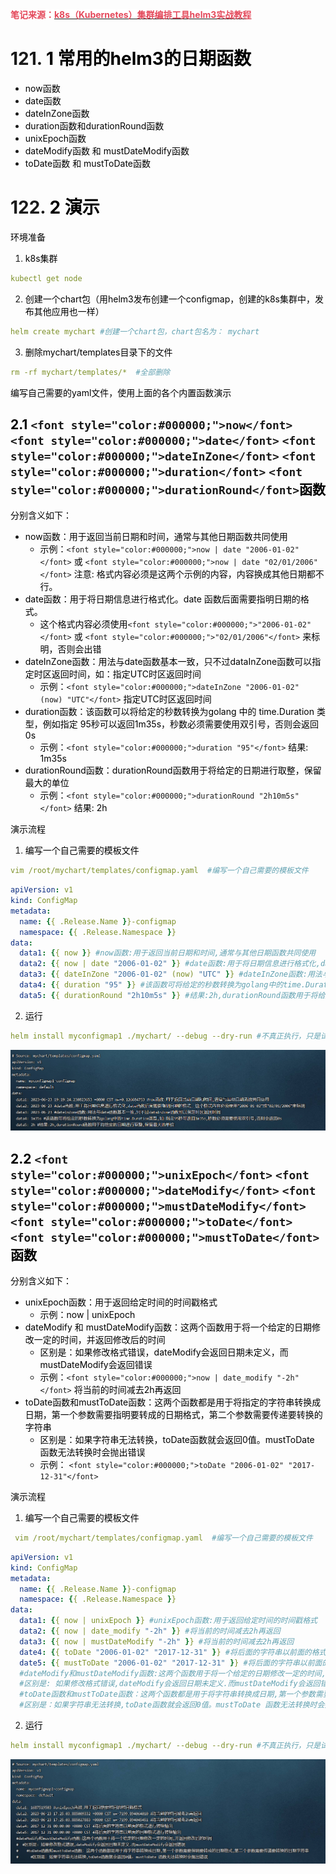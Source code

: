 **<font style="color:#E4495B;background-color:#FFFFFF;">笔记来源：</font>**[**<font style="color:#E4495B;background-color:#FFFFFF;">k8s（Kubernetes）集群编排工具helm3实战教程</font>**](https://www.bilibili.com/video/BV12D4y1Y7Z7/?spm_id_from=333.337.search-card.all.click&vd_source=e8046ccbdc793e09a75eb61fe8e84a30)

# 121. <font style="color:#000000;">1 常用的helm3的日期函数</font>
+ <font style="color:#000000;">now函数</font>
+ <font style="color:#000000;">date函数</font>
+ <font style="color:#000000;">dateInZone函数</font>
+ <font style="color:#000000;">duration函数和durationRound函数</font>
+ <font style="color:#000000;">unixEpoch函数</font>
+ <font style="color:#000000;">dateModify函数 和 mustDateModify函数</font>
+ <font style="color:#000000;">toDate函数 和 mustToDate函数</font>

<font style="color:#000000;"></font>

# 122. <font style="color:#000000;">2 演示</font>
<font style="color:#000000;">环境准备</font>

1. <font style="color:#000000;">k8s集群</font>

```yaml
kubectl get node
```

2. <font style="color:#000000;">创建一个chart包（用helm3发布创建一个configmap，创建的k8s集群中，发布其他应用也一样）</font>

```yaml
helm create mychart #创建一个chart包，chart包名为： mychart 
```

3. <font style="color:#000000;">删除mychart/templates目录下的文件</font>

```yaml
rm -rf mychart/templates/*  #全部删除
```

<font style="color:#000000;">编写自己需要的yaml文件，使用上面的各个内置函数演示</font>

## <font style="color:#000000;">2.1 </font>`<font style="color:#000000;">now</font>`<font style="color:#000000;"> </font>`<font style="color:#000000;">date</font>`<font style="color:#000000;"> </font>`<font style="color:#000000;">dateInZone</font>`<font style="color:#000000;"> </font>`<font style="color:#000000;">duration</font>`<font style="color:#000000;"> </font>`<font style="color:#000000;">durationRound</font>`<font style="color:#000000;">函数</font>
<font style="color:#000000;">分别含义如下：</font>

+ <font style="color:#000000;">now函数：用于返回当前日期和时间，通常与其他日期函数共同使用</font>
    - <font style="color:#000000;">示例：</font>`<font style="color:#000000;">now | date "2006-01-02"</font>`<font style="color:#000000;"> 或 </font>`<font style="color:#000000;">now | date "02/01/2006"</font>`<font style="color:#000000;"> 注意: 格式内容必须是这两个示例的内容，内容换成其他日期都不行。</font>
+ <font style="color:#000000;">date函数：用于将日期信息进行格式化。date 函数后面需要指明日期的格式。</font>
    - <font style="color:#000000;">这个格式内容必须使用</font>`<font style="color:#000000;">"2006-01-02"</font>`<font style="color:#000000;"> 或 </font>`<font style="color:#000000;">"02/01/2006"</font>`<font style="color:#000000;"> 来标明，否则会出错</font>
+ <font style="color:#000000;">dateInZone函数：用法与date函数基本一致，只不过dataInZone函数可以指定时区返回时间，如：指定UTC时区返回时间</font>
    - <font style="color:#000000;">示例：</font>`<font style="color:#000000;">dateInZone "2006-01-02" (now) "UTC"</font>`<font style="color:#000000;"> 指定UTC时区返回时间</font>
+ <font style="color:#000000;">duration函数：该函数可以将给定的秒数转换为golang 中的 time.Duration 类型，例如指定 95秒可以返回1m35s，秒数必须需要使用双引号，否则会返回 0s</font>
    - <font style="color:#000000;">示例：</font>`<font style="color:#000000;">duration "95"</font>`<font style="color:#000000;"> 结果: 1m35s</font>
+ <font style="color:#000000;">durationRound函数：durationRound函数用于将给定的日期进行取整，保留最大的单位</font>
    - <font style="color:#000000;">示例：</font>`<font style="color:#000000;">durationRound "2h10m5s"</font>`<font style="color:#000000;"> 结果: 2h </font>

<font style="color:#000000;">演示流程</font>

1. <font style="color:#000000;">编写一个自己需要的模板文件</font>

```yaml
vim /root/mychart/templates/configmap.yaml  #编写一个自己需要的模板文件
```

```yaml
apiVersion: v1
kind: ConfigMap
metadata:
  name: {{ .Release.Name }}-configmap
  namespace: {{ .Release.Namespace }}
data:
  data1: {{ now }} #now函数:用于返回当前日期和时间,通常与其他日期函数共同使用
  data2: {{ now | date "2006-01-02" }} #date函数:用于将日期信息进行格式化,date函数后面需要指明日期的格式，这个格式内容必须使用"2006-01-02"或"02/01/2006"来标明
  data3: {{ dateInZone "2006-01-02" (now) "UTC" }} #dateInZone函数:用法与date函数基本一致,只不过dataInZone函数可以指定时区返回时间
  data4: {{ duration "95" }} #该函数可将给定的秒数转换为golang中的time.Duration类型,如:指定95秒可返回1m35s,秒数必须需要使用双引号,否则会返回0s 
  data5: {{ durationRound "2h10m5s" }} #结果:2h,durationRound函数用于将给定的日期进行取整,保留最大的单位 
```

2. <font style="color:#000000;">运行</font>

```yaml
helm install myconfigmap1 ./mychart/ --debug --dry-run #不真正执行，只是试运行看是否能运行
```

![](images/85.png)

## <font style="color:#000000;">2.2 </font>`<font style="color:#000000;">unixEpoch</font>`<font style="color:#000000;"> </font>`<font style="color:#000000;">dateModify</font>`<font style="color:#000000;"> </font>`<font style="color:#000000;">mustDateModify</font>`<font style="color:#000000;"> </font>`<font style="color:#000000;">toDate</font>`<font style="color:#000000;"> </font>`<font style="color:#000000;">mustToDate</font>`<font style="color:#000000;">函数</font>
<font style="color:#000000;">分别含义如下：</font>

+ <font style="color:#000000;">unixEpoch函数：用于返回给定时间的时间戳格式</font>
    - <font style="color:#000000;">示例：now | unixEpoch</font>
+ <font style="color:#000000;">dateModify 和 mustDateModify函数：这两个函数用于将一个给定的日期修改一定的时间，并返回修改后的时间</font>
    - <font style="color:#000000;">区别是：如果修改格式错误，dateModify会返回日期未定义，而mustDateModify会返回错误</font>
    - <font style="color:#000000;">示例：</font>`<font style="color:#000000;">now | date_modify "-2h"</font>`<font style="color:#000000;">  将当前的时间减去2h再返回</font>
+ <font style="color:#000000;">toDate函数和mustToDate函数：这两个函数都是用于将指定的字符串转换成日期，第一个参数需要指明要转成的日期格式，第二个参数需要传递要转换的字符串</font>
    - <font style="color:#000000;">区别是：如果字符串无法转换，toDate函数就会返回0值。mustToDate 函数无法转换时会抛出错误</font>
    - <font style="color:#000000;">示例： </font>`<font style="color:#000000;">toDate "2006-01-02" "2017-12-31"</font>`

<font style="color:#000000;">演示流程</font>

1. <font style="color:#000000;">编写一个自己需要的模板文件</font>

```yaml
 vim /root/mychart/templates/configmap.yaml  #编写一个自己需要的模板文件
```

```yaml
apiVersion: v1
kind: ConfigMap
metadata:
  name: {{ .Release.Name }}-configmap
  namespace: {{ .Release.Namespace }}
data:
  data1: {{ now | unixEpoch }} #unixEpoch函数:用于返回给定时间的时间戳格式 
  data2: {{ now | date_modify "-2h" }} #将当前的时间减去2h再返回
  data3: {{ now | mustDateModify "-2h" }} #将当前的时间减去2h再返回
  date4: {{ toDate "2006-01-02" "2017-12-31" }} #将后面的字符串以前面的格式进行转换输出
  date5: {{ mustToDate "2006-01-02" "2017-12-31" }} #将后面的字符串以前面的日期格式进行转换输出
  #dateModify和mustDateModify函数:这两个函数用于将一个给定的日期修改一定的时间,并返回修改后的时间
  #区别是: 如果修改格式错误,dateModify会返回日期未定义.而mustDateModify会返回错误
  #toDate函数和mustToDate函数：这两个函数都是用于将字符串转换成日期,第一个参数需要指明要转成的日期格式,第二个参数需要传递要转换的日期字符串
  #区别是：如果字符串无法转换,toDate函数就会返回0值。mustToDate 函数无法转换时会抛出错误
```

2. <font style="color:#000000;">运行</font>

```yaml
helm install myconfigmap1 ./mychart/ --debug --dry-run #不真正执行，只是试运行看是否能运行
```

![](images/86.png)

